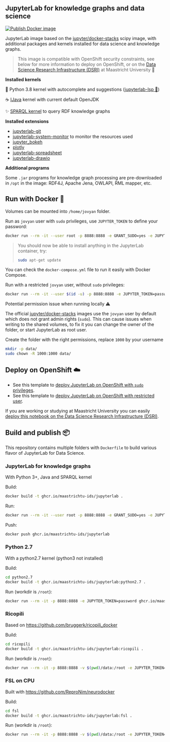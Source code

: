 ## JupyterLab for knowledge graphs and data science

[![Publish Docker image](https://github.com/MaastrichtU-IDS/jupyterlab/actions/workflows/publish-docker.yml/badge.svg)](https://github.com/MaastrichtU-IDS/jupyterlab/actions/workflows/publish-docker.yml)

JupyterLab image based on the [jupyter/docker-stacks](https://github.com/jupyter/docker-stacks) scipy image, with additional packages and kernels installed for data science and knowledge graphs. 

> This image is compatible with OpenShift security constraints, see below for more information to deploy on OpenShift, or on the [Data Science Research Infrastructure (DSRI)](https://maastrichtu-ids.github.io/dsri-documentation/docs/deploy-jupyter) at Maastricht University 🌉

**Installed kernels**

🐍 Python 3.8 kernel with autocomplete and suggestions ([jupyterlab-lsp 💬](https://github.com/krassowski/jupyterlab-lsp))

☕️ [IJava](https://github.com/SpencerPark/IJava) kernel with current default OpenJDK

✨️ [SPARQL kernel](https://github.com/paulovn/sparql-kernel) to query RDF knowledge graphs

**Installed extensions**

* [jupyterlab-git](https://github.com/jupyterlab/jupyterlab-git)
* [jupyterlab-system-monitor](https://github.com/jtpio/jupyterlab-system-monitor) to monitor the resources used
* [jupyter_bokeh](https://github.com/bokeh/jupyter_bokeh)
* [plotly](https://github.com/plotly/plotly.py)
* [jupyterlab-spreadsheet](https://github.com/quigleyj97/jupyterlab-spreadsheet)
* [jupyterlab-drawio](https://github.com/QuantStack/jupyterlab-drawio)

**Additional programs**

Some `.jar` programs for knowledge graph processing are pre-downloaded in `/opt` in the image: RDF4J, Apache Jena, OWLAPI, RML mapper, etc.

## Run with Docker 🐳

Volumes can be mounted into `/home/jovyan` folder.

Run as `jovyan` user with `sudo` privileges, use `JUPYTER_TOKEN` to define your password:

```bash
docker run --rm -it --user root -p 8888:8888 -e GRANT_SUDO=yes -e JUPYTER_TOKEN=password -v $(pwd)/data:/home/jovyan ghcr.io/maastrichtu-ids/jupyterlab
```

> You should now be able to install anything in the JupyterLab container, try:
>
> ```bash
> sudo apt-get update
> ```

You can check the `docker-compose.yml` file to run it easily with Docker Compose.

Run with a restricted `jovyan` user, without `sudo` privileges:

```bash
docker run --rm -it --user $(id -u) -p 8888:8888 -e JUPYTER_TOKEN=password -v $(pwd)/data:/home/jovyan ghcr.io/maastrichtu-ids/jupyterlab
```

Potential permission issue when running locally ⚠️

The official [jupyter/docker-stacks](jupyter/docker-stacks) images use the `jovyan` user by default which does not grant admin rights (`sudo`). This can cause issues when writing to the shared volumes, to fix it you can change the owner of the folder, or start JupyterLab as root user.

Create the folder with the right permissions, replace `1000` by your username

```bash
mkdir -p data/
sudo chown -R 1000:1000 data/
```

## Deploy on OpenShift ☁️

* See this template to [deploy JupyterLab on OpenShift with `sudo` privileges](https://github.com/MaastrichtU-IDS/dsri-documentation/blob/master/applications/templates/template-jupyterlab-root.yml).
* See this template to [deploy JupyterLab on OpenShift with restricted user](https://github.com/MaastrichtU-IDS/dsri-documentation/blob/master/applications/templates/restricted/template-jupyterlab-restricted.yml).

If you are working or studying at Maastricht University you can easily [deploy this notebook on the Data Science Research Infrastructure (DSRI)](https://maastrichtu-ids.github.io/dsri-documentation/docs/deploy-jupyter).

## Build and publish 📦

This repository contains multiple folders with `Dockerfile` to build various flavor of JupyterLab for Data Science.

### JupyterLab for knowledge graphs

With Python 3+, Java and SPARQL kernel

Build:

```bash
docker build -t ghcr.io/maastrichtu-ids/jupyterlab .
```

Run:

```bash
docker run --rm -it --user root -p 8888:8888 -e GRANT_SUDO=yes -e JUPYTER_TOKEN=password -v $(pwd)/data:/home/jovyan ghcr.io/maastrichtu-ids/jupyterlab
```

Push:

```bash
docker push ghcr.io/maastrichtu-ids/jupyterlab
```

### Python 2.7

With a python2.7 kernel (python3 not installed)

Build:

```bash
cd python2.7
docker build -t ghcr.io/maastrichtu-ids/jupyterlab:python2.7 .
```

Run (workdir is `/root`):

```bash
docker run --rm -it -p 8888:8888 -e JUPYTER_TOKEN=password ghcr.io/maastrichtu-ids/jupyterlab:python2.7
```

### Ricopili

Based on https://github.com/bruggerk/ricopili_docker

Build:

```bash
cd ricopili
docker build -t ghcr.io/maastrichtu-ids/jupyterlab:ricopili .
```

Run (workdir is `/root`):

```bash
docker run --rm -it -p 8888:8888 -v $(pwd)/data:/root -e JUPYTER_TOKEN=password ghcr.io/maastrichtu-ids/jupyterlab:ricopili
```

### FSL on CPU

Built with https://github.com/ReproNim/neurodocker

Build:

```bash
cd fsl
docker build -t ghcr.io/maastrichtu-ids/jupyterlab:fsl .
```

Run (workdir is `/root`):

```bash
docker run --rm -it -p 8888:8888 -v $(pwd)/data:/root -e JUPYTER_TOKEN=password ghcr.io/maastrichtu-ids/jupyterlab:fsl
```

